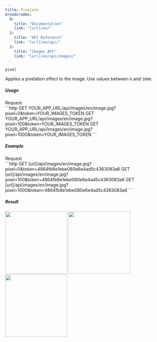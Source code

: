 ```yaml
---
title: Pixelate
breadcrumbs:
  0:
    title: "Documentation"
    link: "[url]/en/"
  1:
    title: "API Reference"
    link: "[url]/en/api/"
  2:
    title: "Images API"
    link: "[url]/en/api/images/"
---
```


`pixel`

Applies a pixelation effect to the image. Use values between `0` and `1000`.

##### Usage

<div class="file-header">Request</div>
```http
GET YOUR_APP_URL/api/images/en/image.jpg?pixel=0&token=YOUR_IMAGES_TOKEN
GET YOUR_APP_URL/api/images/en/image.jpg?pixel=100&token=YOUR_IMAGES_TOKEN
GET YOUR_APP_URL/api/images/en/image.jpg?pixel=1000&token=YOUR_IMAGES_TOKEN
```

##### Example

<div class="file-header">Request</div>
```http
GET [url]/api/images/en/image.jpg?pixel=0&token=4864fb8e1ebe080e6e4ad5c4363083a6
GET [url]/api/images/en/image.jpg?pixel=100&token=4864fb8e1ebe080e6e4ad5c4363083a6
GET [url]/api/images/en/image.jpg?pixel=1000&token=4864fb8e1ebe080e6e4ad5c4363083a6
```

##### Result

<img width="200" class="inline" src="[url]/api/images/en/image.jpg?pixel=0&token=4864fb8e1ebe080e6e4ad5c4363083a6">
<img width="200" class="inline" src="[url]/api/images/en/image.jpg?pixel=100&token=4864fb8e1ebe080e6e4ad5c4363083a6">
<img width="200" class="inline" src="[url]/api/images/en/image.jpg?pixel=1000&token=4864fb8e1ebe080e6e4ad5c4363083a6">
